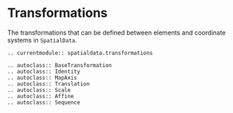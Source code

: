 # Transformations

The transformations that can be defined between elements and coordinate systems in `SpatialData`.

```{eval-rst}
.. currentmodule:: spatialdata.transformations

.. autoclass:: BaseTransformation
.. autoclass:: Identity
.. autoclass:: MapAxis
.. autoclass:: Translation
.. autoclass:: Scale
.. autoclass:: Affine
.. autoclass:: Sequence
```
